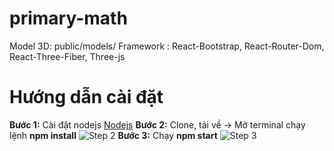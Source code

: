 # primary-math

Model 3D: public/models/
Framework : React-Bootstrap, React-Router-Dom, React-Three-Fiber, Three-js

# Hướng dẫn cài đặt
**Bước 1:** Cài đặt nodejs 
[Nodejs](https://nodejs.org/en/download/)
**Bước 2:** Clone, tải về -> Mở terminal chạy lệnh **npm install**
![Step 2](https://i.ibb.co/9t09K1x/step2.png)
**Bước 3:** Chạy **npm start**
![Step 3](https://i.ibb.co/sFcxhrx/step3.png)